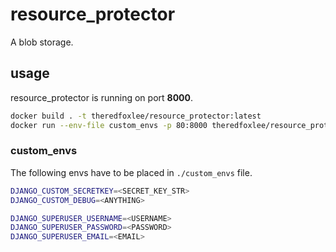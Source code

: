 # resource_protector

A blob storage.

## usage

resource_protector is running on port **8000**.

```bash
docker build . -t theredfoxlee/resource_protector:latest
docker run --env-file custom_envs -p 80:8000 theredfoxlee/resource_protector:latest
```

### custom_envs

The following envs have to be placed in `./custom_envs` file.

```bash
DJANGO_CUSTOM_SECRETKEY=<SECRET_KEY_STR>
DJANGO_CUSTOM_DEBUG=<ANYTHING>

DJANGO_SUPERUSER_USERNAME=<USERNAME>
DJANGO_SUPERUSER_PASSWORD=<PASSWORD>
DJANGO_SUPERUSER_EMAIL=<EMAIL>
```
